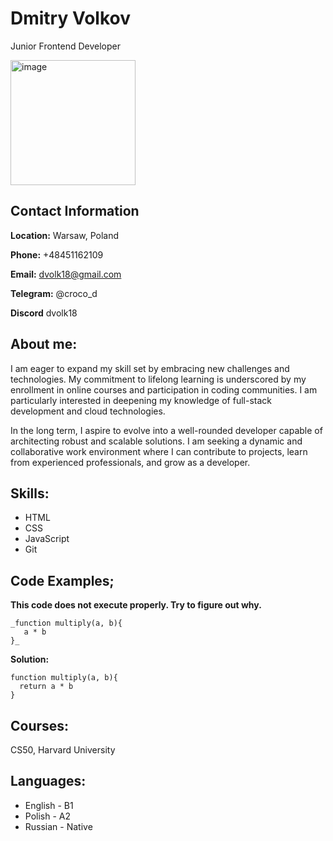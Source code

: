 # Dmitry Volkov
  Junior Frontend Developer

<img width="200" alt="image" src="https://github.com/Dvolk76/rsschool-cv/assets/66320525/384314bc-32ad-40b0-8761-13ca72e0a7c6">


## Contact Information

  **Location:** Warsaw, Poland
  
  **Phone:** +48451162109
  
  **Email:** dvolk18@gmail.com
  
  **Telegram:** @croco_d

  **Discord** dvolk18

## About me:

  I am eager to expand my skill set by embracing new challenges and technologies. My commitment to lifelong learning is underscored by my enrollment in online courses and participation in coding communities. I am particularly interested in deepening my knowledge of full-stack development and cloud technologies.
  
  In the long term, I aspire to evolve into a well-rounded developer capable of architecting robust and scalable solutions. I am seeking a dynamic and collaborative work environment where I can contribute to projects, learn from experienced professionals, and grow as a developer.

## Skills: 
* HTML
* CSS
* JavaScript
* Git

## Code Examples;
**This code does not execute properly. Try to figure out why.** 

```
_function multiply(a, b){
   a * b
}_
```

**Solution:** 

```
function multiply(a, b){
  return a * b
}
 ```

## Courses:

CS50, Harvard University

## Languages:

* English - B1
* Polish - A2
* Russian - Native

